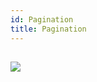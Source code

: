 ```yaml
---
id: Pagination
title: Pagination
---
```


## ![](https://img.shields.io/badge/-draft-red.svg?style=flat-square)
